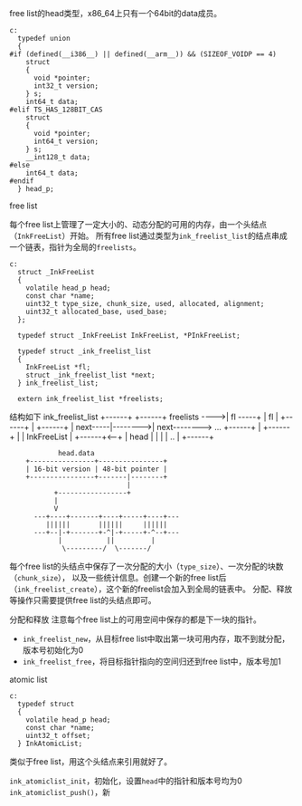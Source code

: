 free list的head类型，x86\_64上只有一个64bit的data成员。

    c:
      typedef union
      {
    #if (defined(__i386__) || defined(__arm__)) && (SIZEOF_VOIDP == 4)
        struct
        {
          void *pointer;
          int32_t version;
        } s;
        int64_t data;
    #elif TS_HAS_128BIT_CAS
        struct
        {
          void *pointer;
          int64_t version;
        } s;
        __int128_t data;
    #else
        int64_t data;
    #endif
      } head_p;


free list

每个free list上管理了一定大小的、动态分配的可用的内存，由一个头结点（`InkFreeList`）开始。
所有free list通过类型为`ink_freelist_list`的结点串成一个链表，指针为全局的`freelists`。

    c:
      struct _InkFreeList
      {
        volatile head_p head;
        const char *name;
        uint32_t type_size, chunk_size, used, allocated, alignment;
        uint32_t allocated_base, used_base;
      };
       
      typedef struct _InkFreeList InkFreeList, *PInkFreeList;

      typedef struct _ink_freelist_list
      {
        InkFreeList *fl;
        struct _ink_freelist_list *next;
      } ink_freelist_list;

      extern ink_freelist_list *freelists;


结构如下
                 ink_freelist_list
                   +------+             +------+
    freelists ---->|  fl -----+         |  fl  |
                   +------+   |         +------+
                   | next-----|-------->| next--------> ...
                   +------+   |         +------+
                              |
                              |
                 InkFreeList  |
                   +------+<--+
                   | head |
                   |      |
                   |  ..  |
                   +------+
    
                head.data
        +----------------+----------------+
        | 16-bit version | 48-bit pointer |
        +----------------+-------|--------+
                                 |
               +-----------------+
               |
               V
          ---+----+-------+----+-----+----+---
             ||||||       ||||||     ||||||
          ---+--|-+-------+-^|-+-----+-^--+---
                |           ||         |
                 \---------/  \-------/

每个free list的头结点中保存了一次分配的大小（`type_size`）、一次分配的块数（`chunk_size`），
以及一些统计信息。创建一个新的free list后（`ink_freelist_create`），这个新的freelist会加入到全局的链表中。
分配、释放等操作只需要提供free list的头结点即可。

分配和释放
注意每个free list上的可用空间中保存的都是下一块的指针。
* `ink_freelist_new`，从目标free list中取出第一块可用内存，取不到就分配，版本号初始化为0
* `ink_freelist_free`，将目标指针指向的空间归还到free list中，版本号加1


atomic list


    c:
      typedef struct
      {
        volatile head_p head;
        const char *name;
        uint32_t offset;
      } InkAtomicList;

类似于free list，用这个头结点来引用就好了。

`ink_atomiclist_init`，初始化，设置`head`中的指针和版本号均为0
`ink_atomiclist_push()`，新

